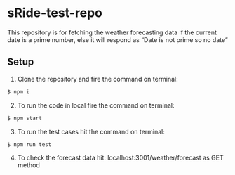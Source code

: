 # sRide-test-repo

This repository is for fetching the weather forecasting data if the current date is a prime number, else it will respond as “Date is not prime so no date”

## Setup

1. Clone the repository and fire the command on terminal:

```bash
$ npm i
```

2. To run the code in local fire the command on terminal:

```bash
$ npm start
```

3. To run the test cases hit the command on terminal:

```bash
$ npm run test
```

4. To check the forecast data hit: localhost:3001/weather/forecast as GET method
